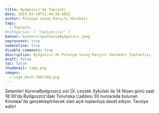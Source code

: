 ```yaml
---
title: Bydgoszcz'da Toplantı
date: 2023-03-28T11:48:50.685Z
author: Polonya Savaş Karşıtı Hareketi
tags:
  - Toplantı
#categories: [ "Toplantılar" ]
banner: banners/spotkanieBydgoszcz.jpeg
noprevnext: true
nodateline: true
disable_comments: true
description: Bydgoszcz'de Polonya Savaş Karşıtı Hareketi Toplantısı.
draft: false
toc: false
thumbnail: logo.png
images:
  - Logo_Ruch-768x768.png
---
```


Selamlar! KoronaBydgoszcz sizi Dr. Leszek Sykulski ile 14 Nisan günü saat 18:30'da Bydgoszcz'daki Toruńska Caddesi 30 numarada bulunan Kinotear'da gerçekleştirilecek olan açık toplantıya davet ediyor. Tavsiye edilir!
